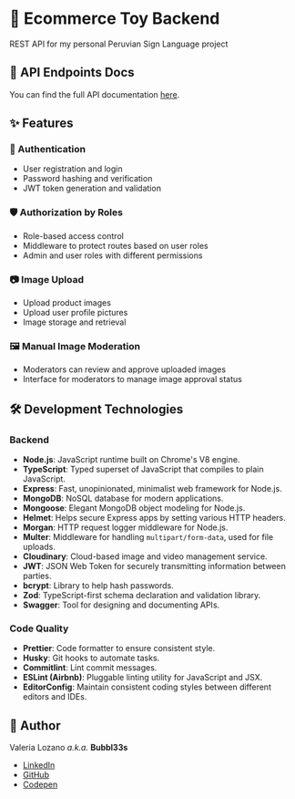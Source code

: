 # 🧸 Ecommerce Toy Backend

REST API for my personal Peruvian Sign Language project

## 📓 API Endpoints Docs

You can find the full API documentation [here](https://signs-lang-pe.up.railway.app/).

## ✨ Features

### 🔑 Authentication

- User registration and login
- Password hashing and verification
- JWT token generation and validation

### 🛡️ Authorization by Roles

- Role-based access control
- Middleware to protect routes based on user roles
- Admin and user roles with different permissions

### 📷 Image Upload

- Upload product images
- Upload user profile pictures
- Image storage and retrieval

### 🖼️ Manual Image Moderation

- Moderators can review and approve uploaded images
- Interface for moderators to manage image approval status

## 🛠️ Development Technologies

### Backend

- **Node.js**: JavaScript runtime built on Chrome's V8 engine.
- **TypeScript**: Typed superset of JavaScript that compiles to plain JavaScript.
- **Express**: Fast, unopinionated, minimalist web framework for Node.js.
- **MongoDB**: NoSQL database for modern applications.
- **Mongoose**: Elegant MongoDB object modeling for Node.js.
- **Helmet**: Helps secure Express apps by setting various HTTP headers.
- **Morgan**: HTTP request logger middleware for Node.js.
- **Multer**: Middleware for handling `multipart/form-data`, used for file uploads.
- **Cloudinary**: Cloud-based image and video management service.
- **JWT**: JSON Web Token for securely transmitting information between parties.
- **bcrypt**: Library to help hash passwords.
- **Zod**: TypeScript-first schema declaration and validation library.
- **Swagger**: Tool for designing and documenting APIs.

### Code Quality

- **Prettier**: Code formatter to ensure consistent style.
- **Husky**: Git hooks to automate tasks.
- **Commitlint**: Lint commit messages.
- **ESLint (Airbnb)**: Pluggable linting utility for JavaScript and JSX.
- **EditorConfig**: Maintain consistent coding styles between different editors and IDEs.

## 🧖 Author

Valeria Lozano _a.k.a._ **Bubbl33s**

- [LinkedIn](https://www.linkedin.com/in/valeria-lozano-275b86263/)
- [GitHub](https://www.your-site.com)
- [Codepen](https://codepen.io/Bubbl33s)
